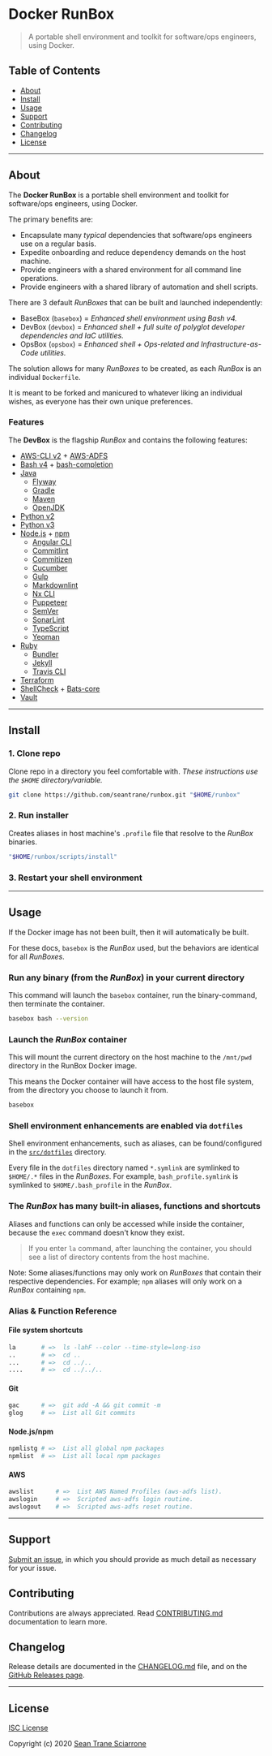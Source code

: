 # Docker RunBox

> A portable shell environment and toolkit for software/ops engineers, using Docker.

## Table of Contents

- [About](#about)
- [Install](#install)
- [Usage](#usage)
- [Support](#support)
- [Contributing](#contributing)
- [Changelog](#changelog)
- [License](#license)

---

## About <a id="about"></a>

The **Docker RunBox** is a portable shell environment and toolkit for software/ops engineers, using Docker.

The primary benefits are:

- Encapsulate many _typical_ dependencies that software/ops engineers use on a regular basis.
- Expedite onboarding and reduce dependency demands on the host machine.
- Provide engineers with a shared environment for all command line operations.
- Provide engineers with a shared library of automation and shell scripts.

There are 3 default _RunBoxes_ that can be built and launched independently:

- BaseBox (`basebox`) = _Enhanced shell environment using Bash v4._
- DevBox (`devbox`) = _Enhanced shell + full suite of polyglot developer dependencies and IaC utilities._
- OpsBox (`opsbox`) = _Enhanced shell + Ops-related and Infrastructure-as-Code utilities._

The solution allows for many _RunBoxes_ to be created, as each _RunBox_ is an individual `Dockerfile`.

It is meant to be forked and manicured to whatever liking an individual wishes, as everyone has their own unique preferences.

### Features <a id="features"></a>

The **DevBox** is the flagship _RunBox_ and contains the following features:

- [AWS-CLI v2](https://docs.aws.amazon.com/cli/index.html) + [AWS-ADFS](https://github.com/venth/aws-adfs)
- [Bash v4](https://www.tldp.org/LDP/abs/html/bashver4.html) + [bash-completion](https://github.com/scop/bash-completion#readme)
- [Java](https://www.java.com/)
  - [Flyway](https://flywaydb.org/)
  - [Gradle](https://gradle.org/)
  - [Maven](https://maven.apache.org/)
  - [OpenJDK](https://openjdk.java.net/)
- [Python v2](https://docs.python.org/2.7/)
- [Python v3](https://docs.python.org/3/)
- [Node.js](https://nodejs.org) + [npm](https://www.npmjs.com/)
  - [Angular CLI](https://cli.angular.io/)
  - [Commitlint](https://commitlint.io/)
  - [Commitizen](https://commitizen.github.io/cz-cli/)
  - [Cucumber](https://cucumber.io/)
  - [Gulp](http://gulpjs.com/)
  - [Markdownlint](https://github.com/igorshubovych/markdownlint-cli)
  - [Nx CLI](https://nx.dev/)
  - [Puppeteer](https://pptr.dev/)
  - [SemVer](https://github.com/npm/node-semver#readme)
  - [SonarLint](https://www.sonarlint.org/)
  - [TypeScript](https://www.typescriptlang.org/)
  - [Yeoman](http://yeoman.io/)
- [Ruby](https://www.ruby-lang.org/en/)
  - [Bundler](https://bundler.io/)
  - [Jekyll](http://jekyllrb.com/)
  - [Travis CLI](https://github.com/travis-ci/travis.rb#readme)
- [Terraform](https://www.terraform.io/)
- [ShellCheck](https://www.shellcheck.net/) + [Bats-core](https://github.com/bats-core/bats-core#readme)
- [Vault](https://www.vaultproject.io/)

---

## Install <a id="install"></a>

### 1. Clone repo

Clone repo in a directory you feel comfortable with.
_These instructions use the `$HOME` directory/variable._

```sh
git clone https://github.com/seantrane/runbox.git "$HOME/runbox"
```

### 2. Run installer

Creates aliases in host machine's `.profile` file that resolve to the _RunBox_ binaries.

```sh
"$HOME/runbox/scripts/install"
```

### 3. Restart your shell environment

---

## Usage <a id="usage"></a>

If the Docker image has not been built, then it will automatically be built.

For these docs, `basebox` is the _RunBox_ used, but the behaviors are identical for all _RunBoxes_.

### Run any binary (from the _RunBox_) in your current directory

This command will launch the `basebox` container, run the binary-command, then terminate the container.

```sh
basebox bash --version
```

### Launch the _RunBox_ container

This will mount the current directory on the host machine to the `/mnt/pwd` directory in the RunBox Docker image.

This means the Docker container will have access to the host file system, from the directory you choose to launch it from.

```sh
basebox
```

### Shell environment enhancements are enabled via `dotfiles`

Shell environment enhancements, such as aliases, can be found/configured in the [`src/dotfiles`](src/dotfiles) directory.

Every file in the `dotfiles` directory named `*.symlink` are symlinked to `$HOME/.*` files in the _RunBoxes_.
For example, `bash_profile.symlink` is symlinked to `$HOME/.bash_profile` in the _RunBox_.

### The _RunBox_ has many built-in aliases, functions and shortcuts

Aliases and functions can only be accessed while inside the container, because the `exec` command doesn't know they exist.

> If you enter `la` command, after launching the container, you should see a list of directory contents from the host machine.

Note: Some aliases/functions may only work on _RunBoxes_ that contain their respective dependencies.
For example; `npm` aliases will only work on a _RunBox_ containing `npm`.

### Alias & Function Reference

#### File system shortcuts

```sh
la       # =>  ls -lahF --color --time-style=long-iso
..       # =>  cd ..
...      # =>  cd ../..
....     # =>  cd ../../..
```

#### Git

```sh
gac      # =>  git add -A && git commit -m
glog     # =>  List all Git commits
```

#### Node.js/npm

```sh
npmlistg # =>  List all global npm packages
npmlist  # =>  List all local npm packages
```

#### AWS

```sh
awslist      # =>  List AWS Named Profiles (aws-adfs list).
awslogin     # =>  Scripted aws-adfs login routine.
awslogout    # =>  Scripted aws-adfs reset routine.
```

---

## Support <a id="support"></a>

[Submit an issue](https://github.com/seantrane/runbox/issues/new), in which you should provide as much detail as necessary for your issue.

## Contributing <a id="contributing"></a>

Contributions are always appreciated. Read [CONTRIBUTING.md](https://github.com/seantrane/runbox/blob/master/CONTRIBUTING.md) documentation to learn more.

## Changelog <a id="changelog"></a>

Release details are documented in the [CHANGELOG.md](https://github.com/seantrane/runbox/blob/master/CHANGELOG.md) file, and on the [GitHub Releases page](https://github.com/seantrane/runbox/releases).

---

## License <a id="license"></a>

[ISC License](https://github.com/seantrane/runbox/blob/master/LICENSE)

Copyright (c) 2020 [Sean Trane Sciarrone](https://github.com/seantrane)
